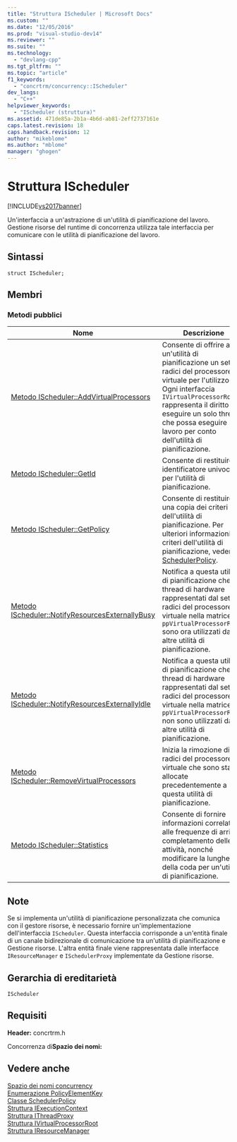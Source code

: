 ```yaml
---
title: "Struttura IScheduler | Microsoft Docs"
ms.custom: ""
ms.date: "12/05/2016"
ms.prod: "visual-studio-dev14"
ms.reviewer: ""
ms.suite: ""
ms.technology: 
  - "devlang-cpp"
ms.tgt_pltfrm: ""
ms.topic: "article"
f1_keywords: 
  - "concrtrm/concurrency::IScheduler"
dev_langs: 
  - "C++"
helpviewer_keywords: 
  - "IScheduler (struttura)"
ms.assetid: 471de85a-2b1a-4b6d-ab81-2eff2737161e
caps.latest.revision: 18
caps.handback.revision: 12
author: "mikeblome"
ms.author: "mblome"
manager: "ghogen"
---
```

# Struttura IScheduler
[!INCLUDE[vs2017banner](../../../assembler/inline/includes/vs2017banner.md)]

Un'interfaccia a un'astrazione di un'utilità di pianificazione del lavoro.  Gestione risorse del runtime di concorrenza utilizza tale interfaccia per comunicare con le utilità di pianificazione del lavoro.  
  
## Sintassi  
  
```  
struct IScheduler;  
```  
  
## Membri  
  
### Metodi pubblici  
  
|Nome|Descrizione|  
|----------|-----------------|  
|[Metodo IScheduler::AddVirtualProcessors](../Topic/IScheduler::AddVirtualProcessors%20Method.md)|Consente di offrire a un'utilità di pianificazione un set di radici del processore virtuale per l'utilizzo.  Ogni interfaccia `IVirtualProcessorRoot` rappresenta il diritto di eseguire un solo thread che possa eseguire lavoro per conto dell'utilità di pianificazione.|  
|[Metodo IScheduler::GetId](../Topic/IScheduler::GetId%20Method.md)|Consente di restituire un identificatore univoco per l'utilità di pianificazione.|  
|[Metodo IScheduler::GetPolicy](../Topic/IScheduler::GetPolicy%20Method.md)|Consente di restituire una copia dei criteri dell'utilità di pianificazione.  Per ulteriori informazioni sui criteri dell'utilità di pianificazione, vedere [SchedulerPolicy](../../../parallel/concrt/reference/schedulerpolicy-class.md).|  
|[Metodo IScheduler::NotifyResourcesExternallyBusy](../Topic/IScheduler::NotifyResourcesExternallyBusy%20Method.md)|Notifica a questa utilità di pianificazione che i thread di hardware rappresentati dal set di radici del processore virtuale nella matrice `ppVirtualProcessorRoots` sono ora utilizzati da altre utilità di pianificazione.|  
|[Metodo IScheduler::NotifyResourcesExternallyIdle](../Topic/IScheduler::NotifyResourcesExternallyIdle%20Method.md)|Notifica a questa utilità di pianificazione che i thread di hardware rappresentati dal set di radici del processore virtuale nella matrice `ppVirtualProcessorRoots` non sono utilizzati da altre utilità di pianificazione.|  
|[Metodo IScheduler::RemoveVirtualProcessors](../Topic/IScheduler::RemoveVirtualProcessors%20Method.md)|Inizia la rimozione di radici del processore virtuale che sono state allocate precedentemente a questa utilità di pianificazione.|  
|[Metodo IScheduler::Statistics](../Topic/IScheduler::Statistics%20Method.md)|Consente di fornire informazioni correlate alle frequenze di arrivo e completamento delle attività, nonché modificare la lunghezza della coda per un'utilità di pianificazione.|  
  
## Note  
 Se si implementa un'utilità di pianificazione personalizzata che comunica con il gestore risorse, è necessario fornire un'implementazione dell'interfaccia `IScheduler`.  Questa interfaccia corrisponde a un'entità finale di un canale bidirezionale di comunicazione tra un'utilità di pianificazione e Gestione risorse.  L'altra entità finale viene rappresentata dalle interfacce `IResourceManager` e `ISchedulerProxy` implementate da Gestione risorse.  
  
## Gerarchia di ereditarietà  
 `IScheduler`  
  
## Requisiti  
 **Header:** concrtrm.h  
  
 Concorrenza di**Spazio dei nomi:**  
  
## Vedere anche  
 [Spazio dei nomi concurrency](../../../parallel/concrt/reference/concurrency-namespace.md)   
 [Enumerazione PolicyElementKey](../Topic/PolicyElementKey%20Enumeration.md)   
 [Classe SchedulerPolicy](../../../parallel/concrt/reference/schedulerpolicy-class.md)   
 [Struttura IExecutionContext](../../../parallel/concrt/reference/iexecutioncontext-structure.md)   
 [Struttura IThreadProxy](../../../parallel/concrt/reference/ithreadproxy-structure.md)   
 [Struttura IVirtualProcessorRoot](../../../parallel/concrt/reference/ivirtualprocessorroot-structure.md)   
 [Struttura IResourceManager](../../../parallel/concrt/reference/iresourcemanager-structure.md)